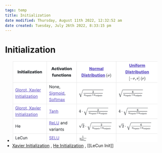 ```yaml
---
tags: temp
title: Initialization
date modified: Thursday, August 11th 2022, 12:32:52 am
date created: Tuesday, July 26th 2022, 8:33:15 pm
---
```


# Initialization
- ![](assets/Pasted%20image%2020220810164105.png)
- [Xavier Initialization](Xavier%20Initialization.md) , [He Initialization](He%20Initialization.md) , [[LeCun Init]]

